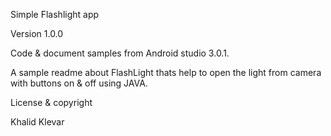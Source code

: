 
Simple Flashlight app

Version 1.0.0

Code & document samples from Android studio 3.0.1.

A sample readme about FlashLight thats help to open the light from camera with buttons on & off using JAVA.

License & copyright

Khalid Klevar
